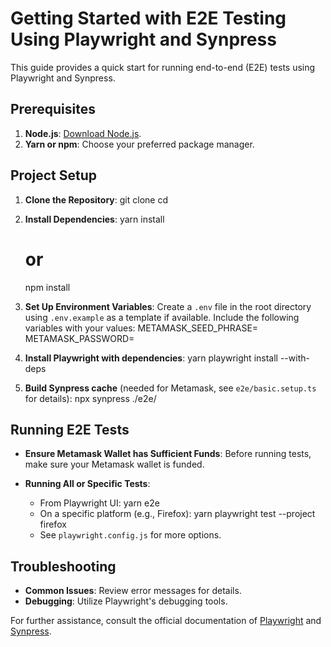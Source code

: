 # Getting Started with E2E Testing Using Playwright and Synpress

This guide provides a quick start for running end-to-end (E2E) tests using Playwright and Synpress.

## Prerequisites

1. **Node.js**: [Download Node.js](https://nodejs.org/).
2. **Yarn or npm**: Choose your preferred package manager.

## Project Setup

1. **Clone the Repository**:
   git clone <repository-url>
   cd <project-directory>

2. **Install Dependencies**:
   yarn install

   # or

   npm install

3. **Set Up Environment Variables**:
   Create a `.env` file in the root directory using `.env.example` as a template if available. Include the following variables with your values:
   METAMASK_SEED_PHRASE=<value>
   METAMASK_PASSWORD=<value>

4. **Install Playwright with dependencies**:
   yarn playwright install --with-deps

5. **Build Synpress cache** (needed for Metamask, see `e2e/basic.setup.ts` for details):
   npx synpress ./e2e/

## Running E2E Tests

- **Ensure Metamask Wallet has Sufficient Funds**: Before running tests, make sure your Metamask wallet is funded.

- **Running All or Specific Tests**:
  - From Playwright UI:
    yarn e2e
  - On a specific platform (e.g., Firefox):
    yarn playwright test --project firefox
  - See `playwright.config.js` for more options.

## Troubleshooting

- **Common Issues**: Review error messages for details.
- **Debugging**: Utilize Playwright's debugging tools.

For further assistance, consult the official documentation of [Playwright](https://playwright.dev/docs/intro) and [Synpress](https://synpress.io/).
